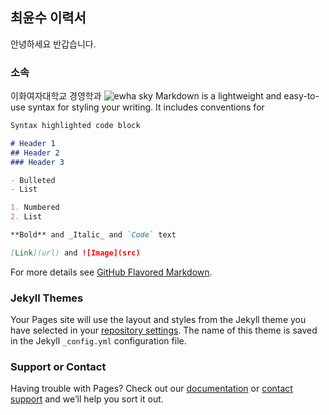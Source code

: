 ## 최윤수 이력서
안녕하세요 반갑습니다.

### 소속
이화여자대학교 경영학과
![ewha sky](https://search.pstatic.net/common/?src=http%3A%2F%2Fblogfiles.naver.net%2FMjAxOTEyMjhfMTMx%2FMDAxNTc3NTE3Mjk3MTI5.Skoa67vRp8ourU5BgnfnHsKnR4uHpUa4kGq7OJs3FQYg.pidZn-DTR5VXV8R1kHgpvNWNE2FZafzUkkOvlpadhqcg.JPEG.eggbangbang__%2F1577517296601.JPG&type=sc960_832)
Markdown is a lightweight and easy-to-use syntax for styling your writing. It includes conventions for

```markdown
Syntax highlighted code block

# Header 1
## Header 2
### Header 3

- Bulleted
- List

1. Numbered
2. List

**Bold** and _Italic_ and `Code` text

[Link](url) and ![Image](src)
```

For more details see [GitHub Flavored Markdown](https://guides.github.com/features/mastering-markdown/).

### Jekyll Themes

Your Pages site will use the layout and styles from the Jekyll theme you have selected in your [repository settings](https://github.com/ewhayxnsu/ewhayxnsu.github.io/settings/pages). The name of this theme is saved in the Jekyll `_config.yml` configuration file.

### Support or Contact

Having trouble with Pages? Check out our [documentation](https://docs.github.com/categories/github-pages-basics/) or [contact support](https://support.github.com/contact) and we’ll help you sort it out.
